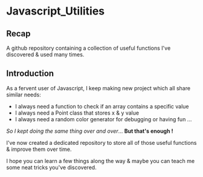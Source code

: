 # Javascript_Utilities

## Recap

A github repository containing a collection of useful functions I've discovered & used many times.

## Introduction
As a fervent user of Javascript, I keep making new project which all share similar needs:
- I always need a function to check if an array contains a specific value
- I always need a Point class that stores x & y value
- I always need a random color generator for debugging or having fun
... 

*So I kept doing the same thing over and over*... **But that's enough !** 

I've now created a dedicated repository to store all of those useful functions & improve them over time.

I hope you can learn a few things along the way & maybe you can teach me some neat tricks you've discovered.
